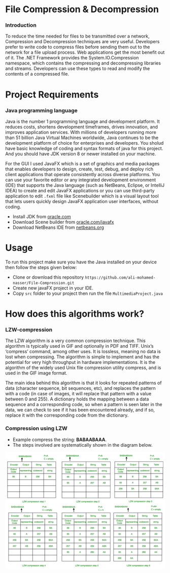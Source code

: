 # File Compression & Decompression
### Introduction
To reduce the time needed for files to be transmitted over a network, Compression and Decompression techniques are very useful. Developers prefer to write code to compress files before sending them out to the network for a file upload process. Web applications get the most benefit out of it. The .NET Framework provides the System.IO.Compression namespace, which contains the compressing and decompressing libraries and streams. Developers can use these types to read and modify the contents of a compressed file.

# Project Requirements
### Java  programming language
Java is the number 1 programming language and development platform. It reduces costs, shortens development timeframes, drives innovation, and improves application services. With millions of developers running more than 51 billion Java Virtual Machines worldwide, Java continues to be the development platform of choice for enterprises and developers. You sholud have basic knowledge of coding and syntax formats of java for this project. And you should have JDK version 8 or newer installed on your machine.

For the GUI I used JavaFX which is a set of graphics and media packages that enables developers to design, create, test, debug, and deploy rich client applications that operate consistently across diverse platforms. You can use your favorite editor or any integrated development environment (IDE) that supports the Java language (such as NetBeans, Eclipse, or IntelliJ IDEA) to create and edit JavaFX applications or you can use third-party application to edit ``` .fxml ``` file like Scenebuilder which is a visual layout tool that lets users quickly design JavaFX application user interfaces, without coding.
- Install JDK from [oracle.com](https://www.oracle.com/java/technologies/javase-downloads.html)
- Download Scene builder from [oracle.com/javafx](https://www.oracle.com/java/technologies/javafxscenebuilder-1x-archive-downloads.html)
- Download NetBeans IDE from [netbeans.org](https://netbeans.org/images_www/v6/download/community/8.2/)

# Usage
To run this project make sure you have the Java installed on your device then follow the steps given below:
- Clone or download this repository ``` https://github.com/ali-mohamed-nasser/File-Compression.git ```
- Create new javaFX project in your IDE.
- Copy ```src``` folder to your project then run the file ``` MultimediaProject.java ```

# How does this algorithms work?
### LZW-compression
The LZW algorithm is a very common compression technique. This algorithm is typically used in GIF and optionally in PDF and TIFF. Unix’s ‘compress’ command, among other uses. It is lossless, meaning no data is lost when compressing. The algorithm is simple to implement and has the potential for very high throughput in hardware implementations. It is the algorithm of the widely used Unix file compression utility compress, and is used in the GIF image format.

The main idea behind this algorithm is that it looks for repeated patterns of data (character sequence, bit sequences, etc), and replaces the pattern with a code (in case of images, it will replace that pattern with a value between 0 and 255). A dictionary holds the mapping between a data sequence and a corresponding code, so when a pattern is seen later in the data, we can check to see if it has been encountered already, and if so, replace it with the corresponding code from the dictionary.

### Compression using LZW
- Example compress the string: **BABAABAAA**.
- The steps involved are systematically shown in the diagram below.
<img src="https://github.com/ali-mohamed-nasser/File-Compression/blob/main/images/lzw-compress.png" width="1200">
